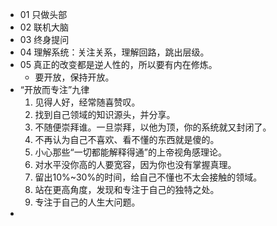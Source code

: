 - 01 只做头部
- 02 联机大脑
- 03 终身提问
- 04 理解系统：关注关系，理解回路，跳出层级。
- 05 真正的改变都是逆人性的，所以要有内在修炼。
	- 要开放，保持开放。
- “开放而专注”九律
	1. 见得人好，经常随喜赞叹。
	2. 找到自己领域的知识源头，并分享。
	3. 不随便崇拜谁。一旦崇拜，以他为顶，你的系统就又封闭了。
	4. 不再认为自己不喜欢、看不懂的东西就是傻的。
	5. 小心那些“一切都能解释得通”的上帝视角感理论。
	6. 对水平没你高的人要宽容，因为你也没有掌握真理。
	7. 留出10%~30%的时间，给自己不懂也不太会接触的领域。
	8. 站在更高角度，发现和专注于自己的独特之处。
	9. 专注于自己的人生大问题。
- 